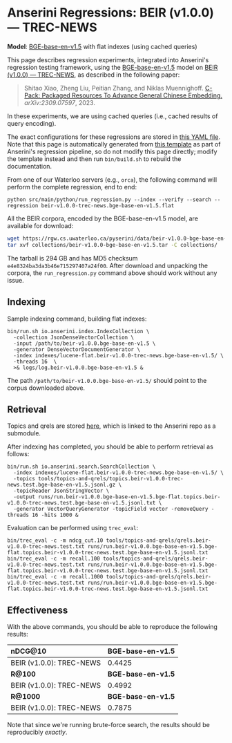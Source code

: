 # Anserini Regressions: BEIR (v1.0.0) &mdash; TREC-NEWS

**Model**: [BGE-base-en-v1.5](https://huggingface.co/BAAI/bge-base-en-v1.5) with flat indexes (using cached queries)

This page describes regression experiments, integrated into Anserini's regression testing framework, using the [BGE-base-en-v1.5](https://huggingface.co/BAAI/bge-base-en-v1.5) model on [BEIR (v1.0.0) &mdash; TREC-NEWS](http://beir.ai/), as described in the following paper:

> Shitao Xiao, Zheng Liu, Peitian Zhang, and Niklas Muennighoff. [C-Pack: Packaged Resources To Advance General Chinese Embedding.](https://arxiv.org/abs/2309.07597) _arXiv:2309.07597_, 2023.

In these experiments, we are using cached queries (i.e., cached results of query encoding).

The exact configurations for these regressions are stored in [this YAML file](../../src/main/resources/regression/beir-v1.0.0-trec-news.bge-base-en-v1.5.flat.yaml).
Note that this page is automatically generated from [this template](../../src/main/resources/docgen/templates/beir-v1.0.0-trec-news.bge-base-en-v1.5.flat.template) as part of Anserini's regression pipeline, so do not modify this page directly; modify the template instead and then run `bin/build.sh` to rebuild the documentation.

From one of our Waterloo servers (e.g., `orca`), the following command will perform the complete regression, end to end:

```
python src/main/python/run_regression.py --index --verify --search --regression beir-v1.0.0-trec-news.bge-base-en-v1.5.flat
```

All the BEIR corpora, encoded by the BGE-base-en-v1.5 model, are available for download:

```bash
wget https://rgw.cs.uwaterloo.ca/pyserini/data/beir-v1.0.0-bge-base-en-v1.5.tar -P collections/
tar xvf collections/beir-v1.0.0-bge-base-en-v1.5.tar -C collections/
```

The tarball is 294 GB and has MD5 checksum `e4e8324ba3da3b46e715297407a24f00`.
After download and unpacking the corpora, the `run_regression.py` command above should work without any issue.

## Indexing

Sample indexing command, building flat indexes:

```
bin/run.sh io.anserini.index.IndexCollection \
  -collection JsonDenseVectorCollection \
  -input /path/to/beir-v1.0.0.bge-base-en-v1.5 \
  -generator DenseVectorDocumentGenerator \
  -index indexes/lucene-flat.beir-v1.0.0-trec-news.bge-base-en-v1.5/ \
  -threads 16  \
  >& logs/log.beir-v1.0.0.bge-base-en-v1.5 &
```

The path `/path/to/beir-v1.0.0.bge-base-en-v1.5/` should point to the corpus downloaded above.

## Retrieval

Topics and qrels are stored [here](https://github.com/castorini/anserini-tools/tree/master/topics-and-qrels), which is linked to the Anserini repo as a submodule.

After indexing has completed, you should be able to perform retrieval as follows:

```
bin/run.sh io.anserini.search.SearchCollection \
  -index indexes/lucene-flat.beir-v1.0.0-trec-news.bge-base-en-v1.5/ \
  -topics tools/topics-and-qrels/topics.beir-v1.0.0-trec-news.test.bge-base-en-v1.5.jsonl.gz \
  -topicReader JsonStringVector \
  -output runs/run.beir-v1.0.0.bge-base-en-v1.5.bge-flat.topics.beir-v1.0.0-trec-news.test.bge-base-en-v1.5.jsonl.txt \
  -generator VectorQueryGenerator -topicField vector -removeQuery -threads 16 -hits 1000 &
```

Evaluation can be performed using `trec_eval`:

```
bin/trec_eval -c -m ndcg_cut.10 tools/topics-and-qrels/qrels.beir-v1.0.0-trec-news.test.txt runs/run.beir-v1.0.0.bge-base-en-v1.5.bge-flat.topics.beir-v1.0.0-trec-news.test.bge-base-en-v1.5.jsonl.txt
bin/trec_eval -c -m recall.100 tools/topics-and-qrels/qrels.beir-v1.0.0-trec-news.test.txt runs/run.beir-v1.0.0.bge-base-en-v1.5.bge-flat.topics.beir-v1.0.0-trec-news.test.bge-base-en-v1.5.jsonl.txt
bin/trec_eval -c -m recall.1000 tools/topics-and-qrels/qrels.beir-v1.0.0-trec-news.test.txt runs/run.beir-v1.0.0.bge-base-en-v1.5.bge-flat.topics.beir-v1.0.0-trec-news.test.bge-base-en-v1.5.jsonl.txt
```

## Effectiveness

With the above commands, you should be able to reproduce the following results:

| **nDCG@10**                                                                                                  | **BGE-base-en-v1.5**|
|:-------------------------------------------------------------------------------------------------------------|-----------|
| BEIR (v1.0.0): TREC-NEWS                                                                                     | 0.4425    |
| **R@100**                                                                                                    | **BGE-base-en-v1.5**|
| BEIR (v1.0.0): TREC-NEWS                                                                                     | 0.4992    |
| **R@1000**                                                                                                   | **BGE-base-en-v1.5**|
| BEIR (v1.0.0): TREC-NEWS                                                                                     | 0.7875    |

Note that since we're running brute-force search, the results should be reproducibly _exactly_.
